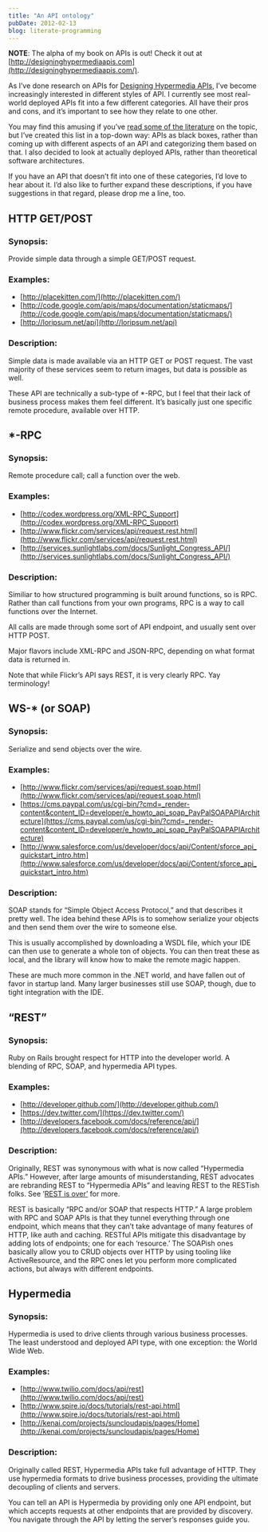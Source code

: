 ```yaml
---
title: "An API ontology"
pubDate: 2012-02-13
blog: literate-programming
---
```



**NOTE**: The alpha of my book on APIs is out! Check it out at [http://designinghypermediaapis.com](http://designinghypermediaapis.com/).

As I’ve done research on APIs for [Designing Hypermedia APIs](http://designinghypermediaapis.com/), I’ve become increasingly interested in different styles of API. I currently see most real-world deployed APIs fit into a few different categories. All have their pros and cons, and it’s important to see how they relate to one other.

You may find this amusing if you’ve [read some of the literature](http://www.ics.uci.edu/~fielding/pubs/dissertation/net_arch_styles.htm) on the topic, but I’ve created this list in a top-down way: APIs as black boxes, rather than coming up with different aspects of an API and categorizing them based on that. I also decided to look at actually deployed APIs, rather than theoretical software architectures.

If you have an API that doesn’t fit into one of these categories, I’d love to hear about it. I’d also like to further expand these descriptions, if you have suggestions in that regard, please drop me a line, too.

## HTTP GET/POST

### Synopsis:

Provide simple data through a simple GET/POST request.

### Examples:

- [http://placekitten.com/](http://placekitten.com/)
- [http://code.google.com/apis/maps/documentation/staticmaps/](http://code.google.com/apis/maps/documentation/staticmaps/)
- [http://loripsum.net/api](http://loripsum.net/api)

### Description:

Simple data is made available via an HTTP GET or POST request. The vast majority of these services seem to return images, but data is possible as well.

These API are technically a sub-type of *-RPC, but I feel that their lack of business process makes them feel different. It’s basically just one specific remote procedure, available over HTTP.

## *-RPC

### Synopsis:

Remote procedure call; call a function over the web.

### Examples:

- [http://codex.wordpress.org/XML-RPC_Support](http://codex.wordpress.org/XML-RPC_Support)
- [http://www.flickr.com/services/api/request.rest.html](http://www.flickr.com/services/api/request.rest.html)
- [http://services.sunlightlabs.com/docs/Sunlight_Congress_API/](http://services.sunlightlabs.com/docs/Sunlight_Congress_API/)

### Description:

Similiar to how structured programming is built around functions, so is RPC. Rather than call functions from your own programs, RPC is a way to call functions over the Internet.

All calls are made through some sort of API endpoint, and usually sent over HTTP POST.

Major flavors include XML-RPC and JSON-RPC, depending on what format data is returned in.

Note that while Flickr’s API says REST, it is very clearly RPC. Yay terminology!

## WS-* (or SOAP)

### Synopsis:

Serialize and send objects over the wire.

### Examples:

- [http://www.flickr.com/services/api/request.soap.html](http://www.flickr.com/services/api/request.soap.html)
- [https://cms.paypal.com/us/cgi-bin/?cmd=_render-content&content_ID=developer/e_howto_api_soap_PayPalSOAPAPIArchitecture](https://cms.paypal.com/us/cgi-bin/?cmd=_render-content&content_ID=developer/e_howto_api_soap_PayPalSOAPAPIArchitecture)
- [http://www.salesforce.com/us/developer/docs/api/Content/sforce_api_quickstart_intro.htm](http://www.salesforce.com/us/developer/docs/api/Content/sforce_api_quickstart_intro.htm)

### Description:

SOAP stands for “Simple Object Access Protocol,” and that describes it pretty well. The idea behind these APIs is to somehow serialize your objects and then send them over the wire to someone else.

This is usually accomplished by downloading a WSDL file, which your IDE can then use to generate a whole ton of objects. You can then treat these as local, and the library will know how to make the remote magic happen.

These are much more common in the .NET world, and have fallen out of favor in startup land. Many larger businesses still use SOAP, though, due to tight integration with the IDE.

## “REST”

### Synopsis:

Ruby on Rails brought respect for HTTP into the developer world. A blending of RPC, SOAP, and hypermedia API types.

### Examples:

- [http://developer.github.com/](http://developer.github.com/)
- [https://dev.twitter.com/](https://dev.twitter.com/)
- [http://developers.facebook.com/docs/reference/api/](http://developers.facebook.com/docs/reference/api/)

### Description:

Originally, REST was synonymous with what is now called “Hypermedia APIs.” However, after large amounts of misunderstanding, REST advocates are rebranding REST to “Hypermedia APIs” and leaving REST to the RESTish folks. See ’[REST is over’](/posts/2012-02-23-rest-is-over) for more.

REST is basically “RPC and/or SOAP that respects HTTP.” A large problem with RPC and SOAP APIs is that they tunnel everything through one endpoint, which means that they can’t take advantage of many features of HTTP, like auth and caching. RESTful APIs mitigate this disadvantage by adding lots of endpoints; one for each ‘resource.’ The SOAPish ones basically allow you to CRUD objects over HTTP by using tooling like ActiveResource, and the RPC ones let you perform more complicated actions, but always with different endpoints.

## Hypermedia

### Synopsis:

Hypermedia is used to drive clients through various business processes. The least understood and deployed API type, with one exception: the World Wide Web.

### Examples:

- [http://www.twilio.com/docs/api/rest](http://www.twilio.com/docs/api/rest)
- [http://www.spire.io/docs/tutorials/rest-api.html](http://www.spire.io/docs/tutorials/rest-api.html)
- [http://kenai.com/projects/suncloudapis/pages/Home](http://kenai.com/projects/suncloudapis/pages/Home)

### Description:

Originally called REST, Hypermedia APIs take full advantage of HTTP. They use hypermedia formats to drive business processes, providing the ultimate decoupling of clients and servers.

You can tell an API is Hypermedia by providing only one API endpoint, but which accepts requests at other endpoints that are provided by discovery. You navigate through the API by letting the server’s responses guide you.
